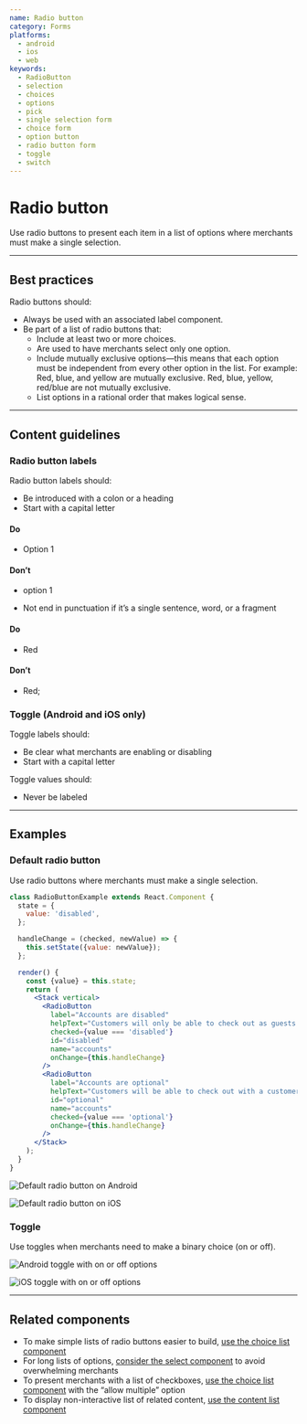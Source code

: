 ```yaml
---
name: Radio button
category: Forms
platforms:
  - android
  - ios
  - web
keywords:
  - RadioButton
  - selection
  - choices
  - options
  - pick
  - single selection form
  - choice form
  - option button
  - radio button form
  - toggle
  - switch
---
```


# Radio button

Use radio buttons to present each item in a list of options where merchants must
make a single selection.

---

## Best practices

Radio buttons should:

- Always be used with an associated label component.
- Be part of a list of radio buttons that:
  - Include at least two or more choices.
  - Are used to have merchants select only one option.
  - Include mutually exclusive options—this means that each option must be
    independent from every other option in the list. For example: Red, blue, and
    yellow are mutually exclusive. Red, blue, yellow, red/blue are not mutually
    exclusive.
  - List options in a rational order that makes logical sense.

---

## Content guidelines

### Radio button labels

Radio button labels should:

- Be introduced with a colon or a heading
- Start with a capital letter

<!-- usagelist -->

#### Do

- Option 1

#### Don’t

- option 1

<!-- end -->

- Not end in punctuation if it’s a single sentence, word, or a fragment

<!-- usagelist -->

#### Do

- Red

#### Don’t

- Red;

<!-- end -->

### Toggle (Android and iOS only)

Toggle labels should:

- Be clear what merchants are enabling or disabling
- Start with a capital letter

Toggle values should:

- Never be labeled

---

## Examples

### Default radio button

Use radio buttons where merchants must make a single selection.

```jsx
class RadioButtonExample extends React.Component {
  state = {
    value: 'disabled',
  };

  handleChange = (checked, newValue) => {
    this.setState({value: newValue});
  };

  render() {
    const {value} = this.state;
    return (
      <Stack vertical>
        <RadioButton
          label="Accounts are disabled"
          helpText="Customers will only be able to check out as guests."
          checked={value === 'disabled'}
          id="disabled"
          name="accounts"
          onChange={this.handleChange}
        />
        <RadioButton
          label="Accounts are optional"
          helpText="Customers will be able to check out with a customer account or as a guest."
          id="optional"
          name="accounts"
          checked={value === 'optional'}
          onChange={this.handleChange}
        />
      </Stack>
    );
  }
}
```

<!-- content-for: android -->

![Default radio button on Android](components/RadioButton/android/default.png)

<!-- /content-for -->

<!-- content-for: ios -->

![Default radio button on iOS](components/RadioButton/ios/default.png)

<!-- /content-for -->

### Toggle

<!-- example-for: android, ios -->

Use toggles when merchants need to make a binary choice (on or off).

<!-- content-for: android -->

![Android toggle with on or off options](components/RadioButton/android/toggle.png)

<!-- /content-for -->

<!-- content-for: ios -->

![iOS toggle with on or off options](components/RadioButton/ios/toggle.png)

<!-- /content-for -->

---

## Related components

- To make simple lists of radio buttons easier to build, [use the choice list component](/components/forms/choice-list)
- For long lists of options, [consider the select component](/components/forms/select) to avoid overwhelming merchants
- To present merchants with a list of checkboxes, [use the choice list component](/components/forms/choice-list) with the “allow multiple” option
- To display non-interactive list of related content, [use the content list component](/components/lists-and-tables/list)
